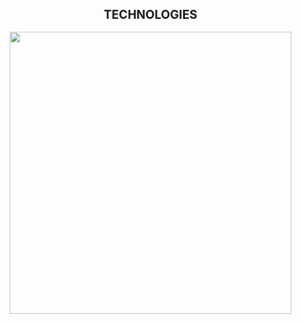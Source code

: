

<!--Languages and Tools Section-->       
<h2 align="center">TECHNOLOGIES</h2> 
<p align="center">
<img width="500px"  src="https://skillicons.dev/icons?i=java,spring,js,nodejs,react,angular,rust&perline=10"  />
</p>
